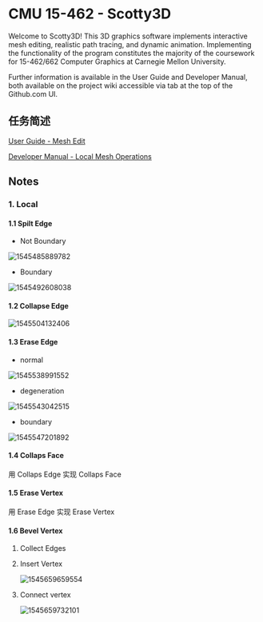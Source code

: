 # CMU 15-462 - Scotty3D 

Welcome to Scotty3D! This 3D graphics software implements interactive mesh
editing, realistic path tracing, and dynamic animation. Implementing the
functionality of the program constitutes the majority of the coursework for
15-462/662 Computer Graphics at Carnegie Mellon University.

Further information is available in the User Guide and Developer Manual, both
available on the project wiki accessible via tab at the top of the Github.com UI.

## 任务简述 

[User Guide - Mesh Edit](https://github.com/cmu462/Scotty3D/wiki/User-Guide-(MeshEdit)) 

[Developer Manual - Local Mesh Operations](https://github.com/cmu462/Scotty3D/wiki/Local-Mesh-Operations) 

## Notes 

### 1. Local 

#### 1.1 Spilt Edge 

- Not Boundary

![1545485889782](assets/1545485889782.jpg)

- Boundary

![1545492608038](assets/1545492608038.jpg)

#### 1.2 Collapse Edge 

![1545504132406](assets/1545504132406.jpg)

#### 1.3 Erase Edge

- normal

![1545538991552](assets/1545538991552.jpg)

- degeneration

![1545543042515](assets/1545543042515.jpg)

- boundary

![1545547201892](assets/1545547201892.jpg)

#### 1.4 Collaps Face

用 Collaps Edge 实现 Collaps Face

#### 1.5 Erase Vertex

用 Erase Edge 实现 Erase Vertex

#### 1.6 Bevel Vertex

1. Collect Edges

2. Insert Vertex

   ![1545659659554](assets/1545659659554.jpg)

3. Connect vertex

   ![1545659732101](assets/1545659732101.jpg)

